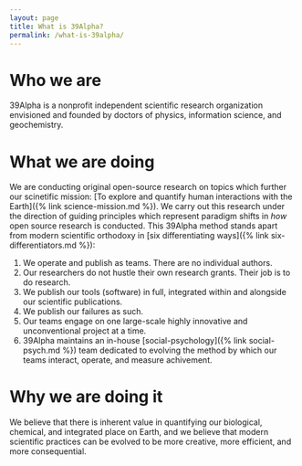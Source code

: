 ```yaml
---
layout: page
title: What is 39Alpha?
permalink: /what-is-39alpha/
---
```


# Who we are
39Alpha is a nonprofit independent scientific research organization envisioned and founded by
doctors of physics, information science, and geochemistry.

# What we are doing
We are conducting original open-source research on topics which further our scinetific mission: [To
explore and quantify human interactions with the Earth]({% link science-mission.md %}). We carry out
this research under the direction of guiding principles which represent paradigm shifts in _how_
open source research is conducted. This 39Alpha method stands apart from modern scientific orthodoxy
in [six differentiating ways]({% link six-differentiators.md %}):

1. We operate and publish as teams. There are no individual authors.
2. Our researchers do not hustle their own research grants. Their job is to do research.
3. We publish our tools (software) in full, integrated within and alongside our scientific
   publications.
4. We publish our failures as such.
5. Our teams engage on one large-scale highly innovative and unconventional project at a time.
6. 39Alpha maintains an in-house [social-psychology]({% link social-psych.md %}) team dedicated to
   evolving the method by which our teams interact, operate, and measure achivement.

# Why we are doing it
We believe that there is inherent value in quantifying our biological, chemical, and integrated
place on Earth, and we believe that modern scientific practices can be evolved to be more creative,
more efficient, and more consequential.
